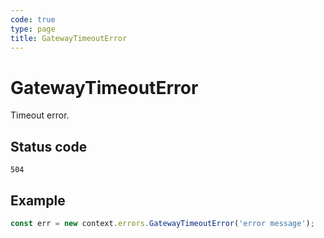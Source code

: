 ```yaml
---
code: true
type: page
title: GatewayTimeoutError
---
```


# GatewayTimeoutError

<SinceBadge version="1.0.0" />

Timeout error.

## Status code

`504`

## Example

```js
const err = new context.errors.GatewayTimeoutError('error message');
```
